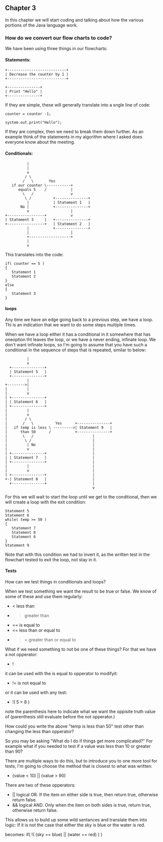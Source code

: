 ## Chapter 3

In this chapter we will start coding and talking about how the various portions of the Java language work.

### How do we convert our flow charts to code?

We have been using three things in our flowcharts:

#### Statements:
~~~
+---------------------------+
| Decrease the counter by 1 |
+---------------------------+
~~~
~~~
+---------------+
| Print "Hello" |
+---------------+
~~~
If they are simple, these will generally translate into a sngle line of code:
~~~
counter = counter -1;

system.out.print("Hello");
~~~
If they are complex, then we need to break them down further.  As an example think of the statements in my algorithm where I asked does everyone know about the meeting.

#### Conditionals:
~~~
          |
          |
          v
         / \
        /   \       Yes
   if our counter \-----------+
      equals 5    /           |
        \   /                 v
         \ /          +---------------+
          |           | Statement 1   |
       No |           +---------------+
          v                   |
+-----------------+           v
| Statement 3     |   +---------------+
+-----------------+   | Statement 2   |
          |           +---------------+
          |                   |
          +-------------------+
          |
          v
~~~

This translates into the code:
~~~
if( counter == 5 )
{
   Statement 1
   Statement 2
}
else
{
   Statement 3
}
~~~

#### loops

Any time we have an edge going back to a previous step, we have a loop.  Thi is an indication that we want to do some steps multiple times.

When we have a loop either it has a conditional in it somewhere that has oneoption tht leaves the loop, or we have a never ending, infinate loop.  We don't want infinate loops, so I'm going to assume that you have such a conditional in the sequence of steps that is repeated, similar to below:
~~~
          |
          v
  +---------------+
  | Statement 5   |
  +---------------+
          |
+-------->|
|         |
|         v
| +---------------+
| | Statement 6   |
| +---------------+
|         |
|         v
|        / \
|       /   \          Yes      +---------------+
|   if temp is less \ --------->| Statement 9   |
|      than 50      /           +---------------+
|       \   /                           |
|        \ /                            |
|         | No                          |
|         v                             |
| +---------------+                     |
| | Statement 7   |                     |
| +---------------+                     |
|         |                             |
|         v                             |
| +---------------+                     |
+-| Statement 8   |                     |
  +---------------+                     |
                                        v
  ~~~

For this we will wait to start the loop until we get to the conditional, then we will create a loop with the exit condition:

~~~
Statement 5
Statement 6
while( temp >= 50 )
{
   Statement 7
   Statement 8
   Statement 6
}
Statement 9
~~~

Note that with this condition we had to invert it, as the written test in the flowchart tested to exit the loop, not stay in it.

#### Tests
How can we test things in conditionals and loops?

When we test something we want the result to be true or false.  We know of some of these and use them regularly:
* <  less than
* >  greater than
* == is equal to
* <= less than or equal to
* >= greater than or equal to

What if we need something to not be one of these things?  For that we have a not opperator: 
* !

it can be used with the is equal to opperator to modifyit:
* != is not equal to

or it can be used with any test:
* !( 5 > 8 )

note the parenthesis here to indicate what we want the oppisite truth value of (parenthesis still evaluate before the not opperator.)

How could you write the above "temp is less than 50" test other than changing the less than opperator?


So you may be asking "What do I do if things get more complicated?"  For example what if you needed to test if a value was less than 10 or greater than 90?

There are multiple ways to do this, but to introduce you to one more tool for tests, I'm going to choose the method that is closest to what was written:
* (value < 10) || (value > 90)

There are two of these opperators:
* || logical OR.  If the item on either side is true, then return true, otherwise return false.
* && logical AND.  Only when the item on both sides is true, return true, otherwise return false.


This allows us to build up some wild sentances and translate them into logic:
If it is not the case that either the sky is blue or the water is red.

becomes:
if( !( (sky == blue) || (water == red) ) )

